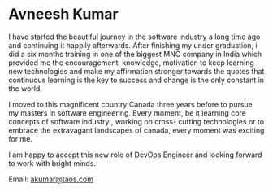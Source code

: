 Avneesh Kumar
========================

I have started the beautiful journey in the software industry a long time ago and continuing it happily afterwards. After finishing my under graduation, i did a six months training in one of the biggest MNC company in India which provided me the encouragement, knowledge, motivation to keep learning new technologies and make my affirmation stronger towards the quotes that continuous learning is the key to success and change is the only constant in the world.
 
I moved to this magnificent country Canada three years before to pursue my masters in software engineering. Every moment, be it learning core concepts of software industry , working on cross- cutting technologies or to embrace the extravagant landscapes of canada, every moment was exciting for me.

I am happy to accept this new role of DevOps Engineer and looking forward to work with bright minds.

Email: akumar@taos.com
